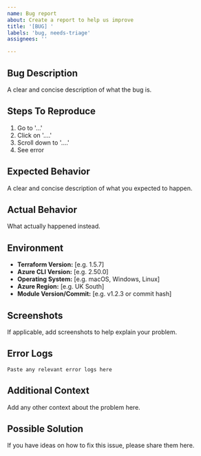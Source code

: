 ```yaml
---
name: Bug report
about: Create a report to help us improve
title: '[BUG] '
labels: 'bug, needs-triage'
assignees: ''

---
```


## Bug Description
A clear and concise description of what the bug is.

## Steps To Reproduce
1. Go to '...'
2. Click on '....'
3. Scroll down to '....'
4. See error

## Expected Behavior
A clear and concise description of what you expected to happen.

## Actual Behavior
What actually happened instead.

## Environment
- **Terraform Version:** [e.g. 1.5.7]
- **Azure CLI Version:** [e.g. 2.50.0]
- **Operating System:** [e.g. macOS, Windows, Linux]
- **Azure Region:** [e.g. UK South]
- **Module Version/Commit:** [e.g. v1.2.3 or commit hash]

## Screenshots
If applicable, add screenshots to help explain your problem.

## Error Logs
```
Paste any relevant error logs here
```

## Additional Context
Add any other context about the problem here.

## Possible Solution
If you have ideas on how to fix this issue, please share them here.

